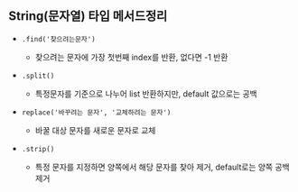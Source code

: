 ## String(문자열) 타입 메서드정리



- `.find('찾으려는문자')` 
  - 찾으려는 문자에 가장 첫번째 index를 반환, 없다면 -1 반환



- `.split()` 
  - 특정문자를 기준으로 나누어 list 반환하지만, default 값으로는 공백



- `replace('바꾸려는 문자', '교체하려는 문자')` 
  - 바꿀 대상 문자를 새로운 문자로 교체



- `.strip()` 
  - 특정 문자를 지정하면 양쪽에서 해당 문자를 찾아 제거, default로는 양쪽 공백 제거